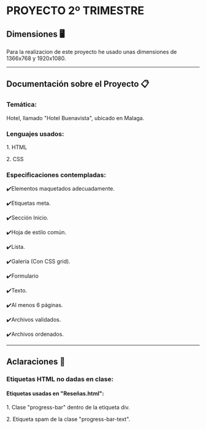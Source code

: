 # PROYECTO 2º TRIMESTRE

 <h2> Dimensiones 🖥️</h2>
  <p>Para la realizacion de este proyecto he usado unas dimensiones de 1366x768 y 1920x1080.</p>
<hr>
 <h2> Documentación sobre el Proyecto 📋</h2>
  <h3>Temática:</h3>
   <p>Hotel, llamado "Hotel Buenavista", ubicado en Malaga.</p>
  <h3>Lenguajes usados:</h3>
   <p>1. HTML</p>
   <p>2. CSS</p>

  <h3>Especificaciones contempladas:</h3>
    <p>✔️Elementos maquetados adecuadamente.</p>
    <p>✔️Etiquetas meta.</p>
    <p>✔️Sección Inicio.</p>
    <p>✔️Hoja de estilo común.</p>
    <p>✔️Lista.</p>
    <p>✔️Galería (Con CSS grid).</p>
    <p>✔️Formulario</p>
    <p>✔️Texto.</p>
    <p>✔️Al menos 6 páginas.</p>
    <p>✔️Archivos validados.</p>
    <p>✔️Archivos ordenados.</p>
    
<hr>
  <h2>Aclaraciones 🔎</h2>
    <h3>Etiquetas HTML no dadas en clase:</h3>
      <h4>Etiquetas usadas en "Reseñas.html":</h4>
      <p>1. Clase "progress-bar" dentro de la etiqueta div.</p>
      <p>2. Etiqueta spam de la clase "progress-bar-text".</p>
      
